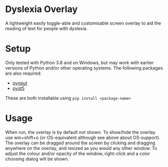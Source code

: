 # Dyslexia Overlay
A lightweight easily toggle-able and customisable screen overlay to aid the reading of text for people with dyslexia.

# Setup
Only tested with Python 3.8 and on Windows, but may work with earlier versions of Python and/or other operating systems.
The following packages are also required:
- [pynput](https://pypi.org/project/pynput/)
- [pyqt5](https://pypi.org/project/PyQt5/)

These are both installable using `pip install <package-name>`

# Usage
When run, the overlay is by default not shown. To show/hide the overlay use win+shift+o (or OS-equivalent although see above about OS-support). The overlay can be dragged around
the screen by clicking and dragging anywhere on the overlay, and resized as you would any other window. To adjust the colour and/or opacity of the window, right-click and a color
choosing dialog will be shown.
